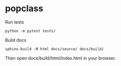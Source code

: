 # popclass

Run tests

`python -m pytest tests/`

Build docs

`sphinx-build -M html docs/source/ docs/build/`

Then open docs/build/html/index.html in your browser.